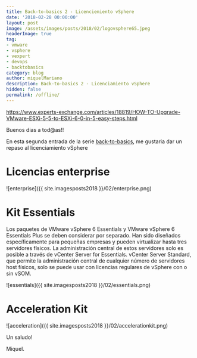 ```yaml
---
title: Back-to-basics 2 - Licenciemiento vSphere
date: '2018-02-28 00:00:00'
layout: post
image: /assets/images/posts/2018/02/logovsphere65.jpeg
headerImage: true
tag:
- vmware
- vsphere
- vexpert
- devops
- backtobasics
category: blog
author: miquelMariano
description: Back-to-basics 2 - Licenciamiento vSphere
hidden: false
permalink: /offline/
---
```


https://www.experts-exchange.com/articles/18819/HOW-TO-Upgrade-VMware-ESXi-5-5-to-ESXi-6-0-in-5-easy-steps.html


Buenos dias a tod@as!!

En esta segunda entrada de la serie [back-to-basics](https://miquelmariano.github.io/tags/#backtobasics), me gustaria dar un repaso al licenciamiento vSphere



# Licencias enterprise

![enterprise]({{ site.imagesposts2018 }}/02/enterprise.png)

# Kit Essentials

Los paquetes de VMware vSphere 6 Essentials y VMware vSphere 6 Essentials Plus se deben considerar por separado. Han sido diseñados específicamente para pequeñas empresas y pueden virtualizar hasta tres servidores físicos. La administración central de estos servidores solo es posible a través de vCenter Server for Essentials. vCenter Server Standard, que permite la administración central de cualquier número de servidores host físicos, solo se puede usar con licencias regulares de vSphere con o sin vSOM.

![essentials]({{ site.imagesposts2018 }}/02/essentials.png)

# Acceleration Kit

![acceleration]({{ site.imagesposts2018 }}/02/accelerationkit.png)





Un saludo!

Miquel.


